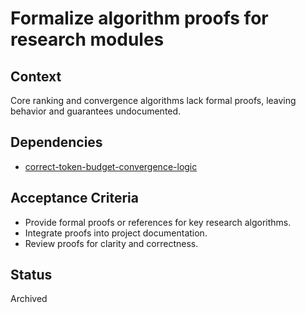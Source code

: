 # Formalize algorithm proofs for research modules

## Context
Core ranking and convergence algorithms lack formal proofs, leaving behavior and guarantees undocumented.

## Dependencies

- [correct-token-budget-convergence-logic](correct-token-budget-convergence-logic.md)

## Acceptance Criteria
- Provide formal proofs or references for key research algorithms.
- Integrate proofs into project documentation.
- Review proofs for clarity and correctness.

## Status
Archived
